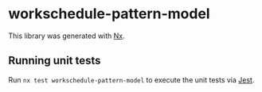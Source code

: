 # workschedule-pattern-model

This library was generated with [Nx](https://nx.dev).

## Running unit tests

Run `nx test workschedule-pattern-model` to execute the unit tests via [Jest](https://jestjs.io).
